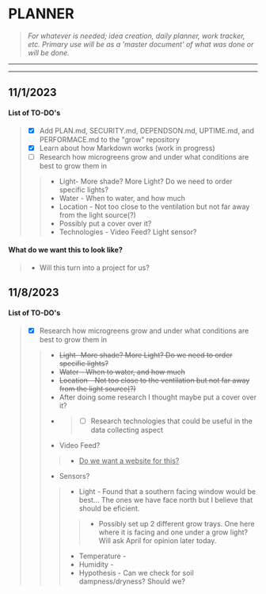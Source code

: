 # **PLANNER** 
> *For whatever is needed; idea creation, daily planner, work tracker, etc. Primary use will be as a 'master document' of what was done or will be done.*
---
---
## 11/1/2023
#### List of TO-DO's
> - [x] Add PLAN.md, SECURITY.md, DEPENDSON.md, UPTIME.md, and PERFORMACE.md to the "grow" repository
> - [x] Learn about how Markdown works (work in progress)
> - [ ] Research how microgreens grow and under what conditions are best to grow them in 
> > * Light- More shade? More Light? Do we need to order specific lights?
> > * Water - When to water, and how much
> > * Location - Not too close to the ventilation but not far away from the light source(?)
> > * Possibly put a cover over it?
> > * Technologies - Video Feed? Light sensor? 
#### What do we want this to look like?
> - Will this turn into a project for us? 

## 11/8/2023

#### List of TO-DO's
> - [x] Research how microgreens grow and under what conditions are best to grow them in 
> > * ~~Light- More shade? More Light? Do we need to order specific lights?~~
> > * ~~Water - When to water, and how much~~
> > * ~~Location - Not too close to the ventilation but not far away from the light source(?)~~
> > *  After doing some research I thought maybe put a cover over it?
> > * > - [ ] Research technologies that could be useful in the data collecting aspect
> > * Video Feed?
> > > * <ins>Do we want a website for this?</ins>
> > * Sensors?
> > > * Light - Found that a southern facing window would be best... The ones we have face north but I believe that should be eficient.
> > > > * Possibly set up 2 different grow trays. One here where it is facing and one under a grow light? Will ask April for opinion later today.
> > > * Temperature - 
> > > * Humidity - 
> > > * Hypothesis - Can we check for soil dampness/dryness? Should we?
